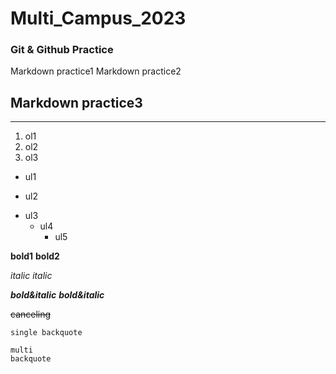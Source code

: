 # Multi_Campus_2023
### Git & Github Practice
Markdown practice1
Markdown practice2

Markdown practice3
---
***
1. ol1
2. ol2
3. ol3

+ ul1
- ul2
* ul3
  - ul4
    + ul5

**bold1**
__bold2__

*italic*
_italic_

***bold&italic***
___bold&italic___

~~canceling~~

`single backquote`
```
multi
backquote
```
